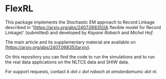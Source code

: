 # FlexRL

This package implements the Stochastic EM approach to Record Linkage described in '[https://arxiv.org/abs/2407.06835](A flexible model for Record Linkage)' (submitted) and developed by _Kayané Robach_ and _Michel Hof_.

The main article and its supplementary material are available on [https://arxiv.org/abs/2407.06835](arxiv).

On this repository you can find the code to run the simulations and to run the real data applications on the NLTCS data and SHIW data.

For support requests, contact _k dot c dot robach at amsterdamumc dot nl_.